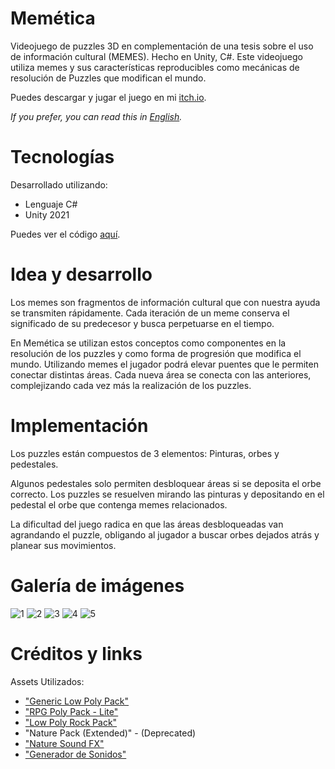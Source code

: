 # Memética

Videojuego de puzzles 3D en complementación de una tesis sobre el uso de información cultural (MEMES). Hecho en Unity, C#.
Este videojuego utiliza memes y sus características reproducibles como mecánicas de resolución de Puzzles que modifican el mundo.

Puedes descargar y jugar el juego en mi [itch.io](https://facundo-bravo.itch.io/memetica).

*If you prefer, you can read this in [English](README.md).*

# Tecnologías

Desarrollado utilizando:
- Lenguaje C#
- Unity 2021

Puedes ver el código [aquí](Assets/Scripts/).

# Idea y desarrollo

Los memes son fragmentos de información cultural que con nuestra ayuda se transmiten rápidamente.
Cada iteración de un meme conserva el significado de su predecesor y busca perpetuarse en el tiempo.

En Memética se utilizan estos conceptos como componentes en la resolución de los puzzles y como forma de progresión que modifica el mundo.
Utilizando memes el jugador podrá elevar puentes que le permiten conectar distintas áreas.
Cada nueva área se conecta con las anteriores, complejizando cada vez más la realización de los puzzles.

# Implementación

Los puzzles están compuestos de 3 elementos: Pinturas, orbes y pedestales.

Algunos pedestales solo permiten desbloquear áreas si se deposita el orbe correcto.
Los puzzles se resuelven mirando las pinturas y depositando en el pedestal el orbe que contenga memes relacionados.

La dificultad del juego radica en que las áreas desbloqueadas van agrandando el puzzle, obligando al jugador a buscar orbes dejados atrás y planear sus movimientos.

# Galería de imágenes

![1](https://user-images.githubusercontent.com/88951560/164586659-8470af57-a577-4197-8639-bd198d45d23b.png)
![2](https://user-images.githubusercontent.com/88951560/164586663-4d0f5d69-4f71-43d4-80c0-1f537b728676.png)
![3](https://user-images.githubusercontent.com/88951560/164586665-99cd7cad-0322-4f6a-a8e5-141a961bd5d0.png)
![4](https://user-images.githubusercontent.com/88951560/164586671-6a5c87c8-2b8b-406f-9ea7-8d871aee0b55.png)
![5](https://user-images.githubusercontent.com/88951560/164586674-b183d6c7-f7b7-472b-b362-ee035fa1d5a7.png)

# Créditos y links

Assets Utilizados:
- ["Generic Low Poly Pack"](https://assetstore.unity.com/packages/3d/environments/generic-low-poly-pack-141077)
- ["RPG Poly Pack - Lite"](https://assetstore.unity.com/packages/3d/environments/landscapes/rpg-poly-pack-lite-148410)
- ["Low Poly Rock Pack"](https://assetstore.unity.com/packages/3d/environments/low-poly-rock-pack-57874)
- "Nature Pack (Extended)" - (Deprecated)
- ["Nature Sound FX"](https://assetstore.unity.com/packages/audio/sound-fx/nature-sound-fx-180413)
- ["Generador de Sonidos"](https://www.leshylabs.com/apps/sfMaker/)
